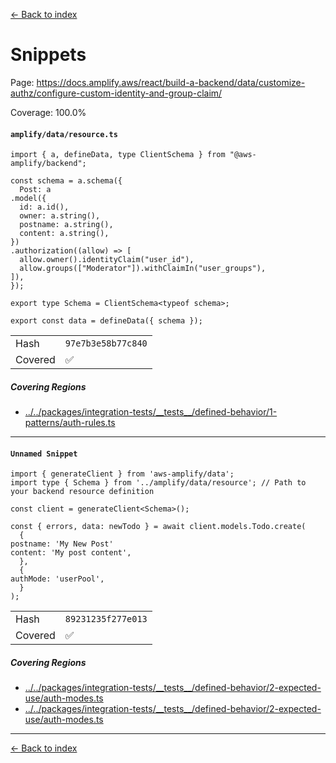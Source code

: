 [<- Back to index](../../../../../../docs-pages.md)

#  Snippets

Page: https://docs.amplify.aws/react/build-a-backend/data/customize-authz/configure-custom-identity-and-group-claim/

Coverage: 100.0%

#### `amplify/data/resource.ts`

~~~
import { a, defineData, type ClientSchema } from "@aws-amplify/backend";

const schema = a.schema({
  Post: a
.model({
  id: a.id(),
  owner: a.string(),
  postname: a.string(),
  content: a.string(),
})
.authorization((allow) => [
  allow.owner().identityClaim("user_id"),
  allow.groups(["Moderator"]).withClaimIn("user_groups"),
]),
});

export type Schema = ClientSchema<typeof schema>;

export const data = defineData({ schema });

~~~

| | |
| -- | -- |
| Hash | `97e7b3e58b77c840` |
| Covered | ✅ |

##### Covering Regions

- [../../packages/integration-tests/\_\_tests\_\_/defined-behavior/1-patterns/auth-rules.ts](../../../../../../../../packages/integration-tests/__tests__/defined-behavior/1-patterns/auth-rules.ts#L253)

---

#### `Unnamed Snippet`

~~~
import { generateClient } from 'aws-amplify/data';
import type { Schema } from '../amplify/data/resource'; // Path to your backend resource definition

const client = generateClient<Schema>();

const { errors, data: newTodo } = await client.models.Todo.create(
  {
postname: 'My New Post'
content: 'My post content',
  },
  {
authMode: 'userPool',
  }
);

~~~

| | |
| -- | -- |
| Hash | `89231235f277e013` |
| Covered | ✅ |

##### Covering Regions

- [../../packages/integration-tests/\_\_tests\_\_/defined-behavior/2-expected-use/auth-modes.ts](../../../../../../../../packages/integration-tests/__tests__/defined-behavior/2-expected-use/auth-modes.ts#L50)
- [../../packages/integration-tests/\_\_tests\_\_/defined-behavior/2-expected-use/auth-modes.ts](../../../../../../../../packages/integration-tests/__tests__/defined-behavior/2-expected-use/auth-modes.ts#L160)

---

[<- Back to index](../../../../../../docs-pages.md)
